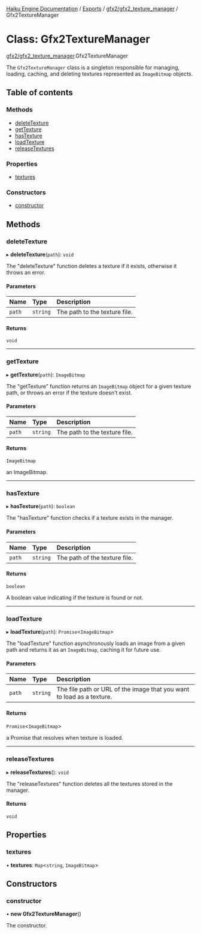 [Haiku Engine Documentation](../README.md) / [Exports](../modules.md) / [gfx2/gfx2\_texture\_manager](../modules/gfx2_gfx2_texture_manager.md) / Gfx2TextureManager

# Class: Gfx2TextureManager

[gfx2/gfx2_texture_manager](../modules/gfx2_gfx2_texture_manager.md).Gfx2TextureManager

The `Gfx2TextureManager` class is a singleton responsible for managing, loading, caching, and deleting
textures represented as `ImageBitmap` objects.

## Table of contents

### Methods

- [deleteTexture](gfx2_gfx2_texture_manager$Gfx2TextureManager.md#deletetexture)
- [getTexture](gfx2_gfx2_texture_manager$Gfx2TextureManager.md#gettexture)
- [hasTexture](gfx2_gfx2_texture_manager$Gfx2TextureManager.md#hastexture)
- [loadTexture](gfx2_gfx2_texture_manager$Gfx2TextureManager.md#loadtexture)
- [releaseTextures](gfx2_gfx2_texture_manager$Gfx2TextureManager.md#releasetextures)

### Properties

- [textures](gfx2_gfx2_texture_manager$Gfx2TextureManager.md#textures)

### Constructors

- [constructor](gfx2_gfx2_texture_manager$Gfx2TextureManager.md#constructor)

## Methods

### deleteTexture

▸ **deleteTexture**(`path`): `void`

The "deleteTexture" function deletes a texture if it exists, otherwise it throws an error.

#### Parameters

| Name | Type | Description |
| :------ | :------ | :------ |
| `path` | `string` | The path to the texture file. |

#### Returns

`void`

___

### getTexture

▸ **getTexture**(`path`): `ImageBitmap`

The "getTexture" function returns an `ImageBitmap` object for a given texture path, or throws an
error if the texture doesn't exist.

#### Parameters

| Name | Type | Description |
| :------ | :------ | :------ |
| `path` | `string` | The path to the texture file. |

#### Returns

`ImageBitmap`

an ImageBitmap.

___

### hasTexture

▸ **hasTexture**(`path`): `boolean`

The "hasTexture" function checks if a texture exists in the manager.

#### Parameters

| Name | Type | Description |
| :------ | :------ | :------ |
| `path` | `string` | The path of the texture file. |

#### Returns

`boolean`

A boolean value indicating if the texture is found or not.

___

### loadTexture

▸ **loadTexture**(`path`): `Promise`<`ImageBitmap`\>

The "loadTexture" function asynchronously loads an image from a given path and returns it as an
`ImageBitmap`, caching it for future use.

#### Parameters

| Name | Type | Description |
| :------ | :------ | :------ |
| `path` | `string` | The file path or URL of the image that you want to load as a texture. |

#### Returns

`Promise`<`ImageBitmap`\>

a Promise that resolves when texture is loaded.

___

### releaseTextures

▸ **releaseTextures**(): `void`

The "releaseTextures" function deletes all the textures stored in the manager.

#### Returns

`void`

## Properties

### textures

• **textures**: `Map`<`string`, `ImageBitmap`\>

## Constructors

### constructor

• **new Gfx2TextureManager**()

The constructor.
